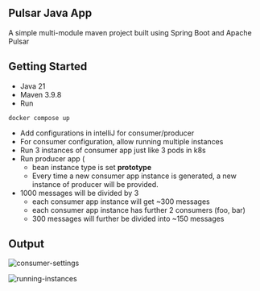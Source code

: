 ## Pulsar Java App
A simple multi-module maven project built using Spring Boot and Apache Pulsar

## Getting Started
- Java 21
- Maven 3.9.8
- Run
```
docker compose up
```
- Add configurations in intelliJ for consumer/producer
- For consumer configuration, allow running multiple instances
- Run 3 instances of consumer app just like 3 pods in k8s
- Run producer app (
  - bean instance type is set **prototype**
  - Every time a new consumer app instance is generated, a new instance of producer will be provided.
- 1000 messages will be divided by 3
  - each consumer app instance will get ~300 messages
  - each consumer app instance has further 2 consumers (foo, bar)
  - 300 messages will further be divided into ~150 messages

## Output
![consumer-settings](https://github.com/user-attachments/assets/fb59ee95-6a22-493a-bdad-2b5d4fc0f229)

![running-instances](https://github.com/user-attachments/assets/d16a42f6-e7de-4008-9cf7-b79a939da9d9)
